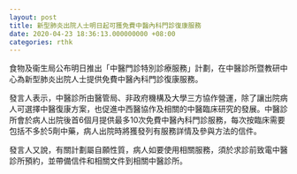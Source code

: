 ```yaml
---
layout: post
title: 新型肺炎出院人士明日起可獲免費中醫內科門診復康服務
date: 2020-04-23 18:36:13.000000000 +08:00
categories: rthk
---
```


食物及衞生局公布明日推出「中醫門診特別診療服務」計劃，在中醫診所暨教研中心為新型肺炎出院人士提供免費中醫內科門診復康服務。
 
發言人表示，中醫診所由醫管局、非政府機構及大學三方協作營運，除了讓出院病人可選擇中醫復康方案，也促進中西醫協作及相關的中醫臨床研究的發展。中醫診所會於病人出院後首6個月提供最多10次免費中醫內科門診服務，每次按臨床需要包括不多於5劑中藥，病人出院時將獲發列有服務詳情及參與方法的信件。

發言人又說，有關計劃屬自願性質，病人如要使用相關服務，須於求診前致電中醫診所預約，並帶備信件和相關文件到相關中醫診所。
